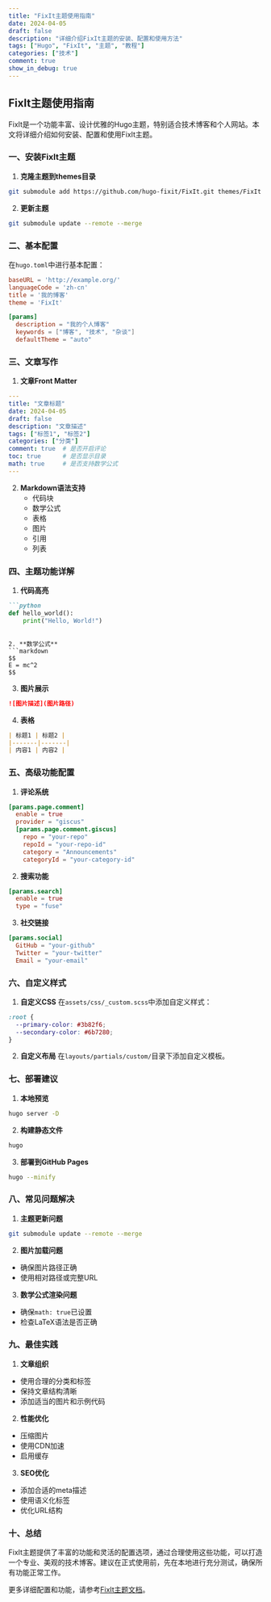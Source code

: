 ```yaml
---
title: "FixIt主题使用指南"
date: 2024-04-05
draft: false
description: "详细介绍FixIt主题的安装、配置和使用方法"
tags: ["Hugo", "FixIt", "主题", "教程"]
categories: ["技术"]
comment: true
show_in_debug: true
---
```


## FixIt主题使用指南

FixIt是一个功能丰富、设计优雅的Hugo主题，特别适合技术博客和个人网站。本文将详细介绍如何安装、配置和使用FixIt主题。

### 一、安装FixIt主题

1. **克隆主题到themes目录**
```bash
git submodule add https://github.com/hugo-fixit/FixIt.git themes/FixIt
```

2. **更新主题**
```bash
git submodule update --remote --merge
```

### 二、基本配置

在`hugo.toml`中进行基本配置：

```toml
baseURL = 'http://example.org/'
languageCode = 'zh-cn'
title = '我的博客'
theme = 'FixIt'

[params]
  description = "我的个人博客"
  keywords = ["博客", "技术", "杂谈"]
  defaultTheme = "auto"
```

### 三、文章写作

1. **文章Front Matter**
```yaml
---
title: "文章标题"
date: 2024-04-05
draft: false
description: "文章描述"
tags: ["标签1", "标签2"]
categories: ["分类"]
comment: true  # 是否开启评论
toc: true      # 是否显示目录
math: true     # 是否支持数学公式
---
```

2. **Markdown语法支持**
   - 代码块
   - 数学公式
   - 表格
   - 图片
   - 引用
   - 列表

### 四、主题功能详解

1. **代码高亮**
```markdown
```python
def hello_world():
    print("Hello, World!")
```
```

2. **数学公式**
```markdown
$$
E = mc^2
$$
```

3. **图片展示**
```markdown
![图片描述](图片路径)
```

4. **表格**
```markdown
| 标题1 | 标题2 |
|-------|-------|
| 内容1 | 内容2 |
```

### 五、高级功能配置

1. **评论系统**
```toml
[params.page.comment]
  enable = true
  provider = "giscus"
  [params.page.comment.giscus]
    repo = "your-repo"
    repoId = "your-repo-id"
    category = "Announcements"
    categoryId = "your-category-id"
```

2. **搜索功能**
```toml
[params.search]
  enable = true
  type = "fuse"
```

3. **社交链接**
```toml
[params.social]
  GitHub = "your-github"
  Twitter = "your-twitter"
  Email = "your-email"
```

### 六、自定义样式

1. **自定义CSS**
在`assets/css/_custom.scss`中添加自定义样式：
```scss
:root {
  --primary-color: #3b82f6;
  --secondary-color: #6b7280;
}
```

2. **自定义布局**
在`layouts/partials/custom/`目录下添加自定义模板。

### 七、部署建议

1. **本地预览**
```bash
hugo server -D
```

2. **构建静态文件**
```bash
hugo
```

3. **部署到GitHub Pages**
```bash
hugo --minify
```

### 八、常见问题解决

1. **主题更新问题**
```bash
git submodule update --remote --merge
```

2. **图片加载问题**
- 确保图片路径正确
- 使用相对路径或完整URL

3. **数学公式渲染问题**
- 确保`math: true`已设置
- 检查LaTeX语法是否正确

### 九、最佳实践

1. **文章组织**
- 使用合理的分类和标签
- 保持文章结构清晰
- 添加适当的图片和示例代码

2. **性能优化**
- 压缩图片
- 使用CDN加速
- 启用缓存

3. **SEO优化**
- 添加合适的meta描述
- 使用语义化标签
- 优化URL结构

### 十、总结

FixIt主题提供了丰富的功能和灵活的配置选项，通过合理使用这些功能，可以打造一个专业、美观的技术博客。建议在正式使用前，先在本地进行充分测试，确保所有功能正常工作。

更多详细配置和功能，请参考[FixIt主题文档](https://fixit.lruihao.cn/)。 